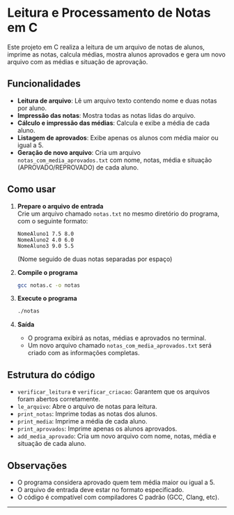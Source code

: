 # Leitura e Processamento de Notas em C

Este projeto em C realiza a leitura de um arquivo de notas de alunos, imprime as notas, calcula médias, mostra alunos aprovados e gera um novo arquivo com as médias e situação de aprovação.

## Funcionalidades

- **Leitura de arquivo**: Lê um arquivo texto contendo nome e duas notas por aluno.
- **Impressão das notas**: Mostra todas as notas lidas do arquivo.
- **Cálculo e impressão das médias**: Calcula e exibe a média de cada aluno.
- **Listagem de aprovados**: Exibe apenas os alunos com média maior ou igual a 5.
- **Geração de novo arquivo**: Cria um arquivo `notas_com_media_aprovados.txt` com nome, notas, média e situação (APROVADO/REPROVADO) de cada aluno.

## Como usar

1. **Prepare o arquivo de entrada**  
   Crie um arquivo chamado `notas.txt` no mesmo diretório do programa, com o seguinte formato:
   ```
   NomeAluno1 7.5 8.0
   NomeAluno2 4.0 6.0
   NomeAluno3 9.0 5.5
   ```
   (Nome seguido de duas notas separadas por espaço)

2. **Compile o programa**
   ```sh
   gcc notas.c -o notas
   ```

3. **Execute o programa**
   ```sh
   ./notas
   ```

4. **Saída**
   - O programa exibirá as notas, médias e aprovados no terminal.
   - Um novo arquivo chamado `notas_com_media_aprovados.txt` será criado com as informações completas.

## Estrutura do código

- `verificar_leitura` e `verificar_criacao`: Garantem que os arquivos foram abertos corretamente.
- `le_arquivo`: Abre o arquivo de notas para leitura.
- `print_notas`: Imprime todas as notas dos alunos.
- `print_media`: Imprime a média de cada aluno.
- `print_aprovados`: Imprime apenas os alunos aprovados.
- `add_media_aprovado`: Cria um novo arquivo com nome, notas, média e situação de cada aluno.

## Observações

- O programa considera aprovado quem tem média maior ou igual a 5.
- O arquivo de entrada deve estar no formato especificado.
- O código é compatível com compiladores C padrão (GCC, Clang, etc).
---
